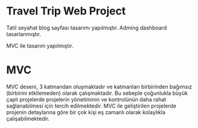 # Travel Trip Web Project

Tatil seyahat blog sayfası tasarımı yapılmıştır. Adming dashboard tasarlanmıştır.

MVC ile tasarım yapılmıştır. 

# MVC 
MVC deseni, 3 katmandan oluşmaktadır ve katmanları birbirinden bağımsız (birbirini etkilemeden) olarak çalışmaktadır. 
Bu sebeple çoğunlukla büyük çaplı projelerde projelerin yönetiminin ve kontrolünün daha rahat sağlanabilmesi için tercih edilmektedir.
MVC ile geliştirilen projelerde projenin detaylarına göre bir çok kişi eş zamanlı olarak kolaylıkla çalışabilmektedir.



